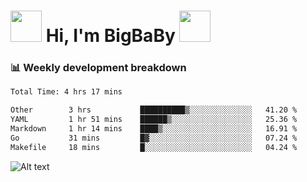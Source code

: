 <!-- Title -->
<h1>
    <img src="https://media.tenor.com/TlyRveJkgo4AAAAi/cloud-cloud-strife.gif" width="50"/>
    Hi, I'm BigBaBy
    <img src="https://media.tenor.com/TlyRveJkgo4AAAAi/cloud-cloud-strife.gif" width="50"/>
</h1>

<h3> 📊 Weekly development breakdown </h3>
<!-- waka-readme-stats -->

<!--START_SECTION:waka-->

```txt
Total Time: 4 hrs 17 mins

Other        3 hrs           ██████████▒░░░░░░░░░░░░░░   41.20 %
YAML         1 hr 51 mins    ██████▒░░░░░░░░░░░░░░░░░░   25.36 %
Markdown     1 hr 14 mins    ████▒░░░░░░░░░░░░░░░░░░░░   16.91 %
Go           31 mins         █▓░░░░░░░░░░░░░░░░░░░░░░░   07.24 %
Makefile     18 mins         █░░░░░░░░░░░░░░░░░░░░░░░░   04.24 %
```

<!--END_SECTION:waka-->

![Alt text](https://spotify-recently-played-readme.vercel.app/api?user=21b7yx6vkj66csord5swswvza&count=10&width=1000)
